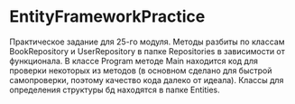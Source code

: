 # EntityFrameworkPractice

Практическое задание для 25-го модуля. Методы разбиты по классам BookRepository и UserRepository в папке Repositories в зависимости от функционала.
В классе Program методе Main находится код для проверки некоторых из методов (в основном сделано для быстрой самопроверки, поэтому качество кода далеко от идеала).
Классы для определения структуры бд находятся в папке Entities.
